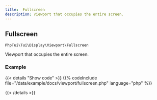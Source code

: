```yaml
---
title:  Fullscreen
description: Viewport that occupies the entire screen.
---
```

##  Fullscreen

`PhpTui\Tui\Display\Viewport\Fullscreen`

Viewport that occupies the entire screen.
### Example

{{< details "Show code"  >}}
{{% codeInclude file="/data/example/docs/viewport/fullscreen.php" language="php" %}}

{{< /details >}}